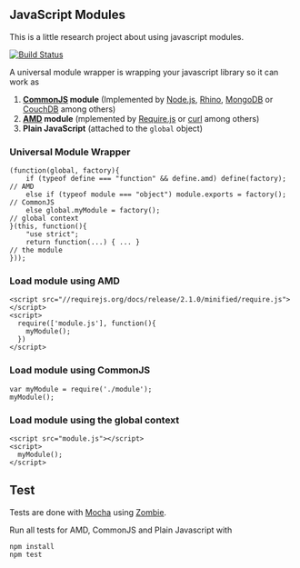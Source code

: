 ## JavaScript Modules

This is a little research project about using javascript modules.

[![Build Status](https://travis-ci.org/thomd/javascript-module-wrapper.svg?branch=master)](https://travis-ci.org/thomd/javascript-module-wrapper)

A universal module wrapper is wrapping your javascript library so it can work as

1. **[CommonJS](http://www.commonjs.org/) module** (Implemented by [Node.js](http://wiki.thomd.net/index.php?title=Node.js), 
   [Rhino](http://wiki.thomd.net/index.php?title=Javascript_engines#Rhino), 
   [MongoDB](http://wiki.thomd.net/index.php?title=MongoDB) or
   [CouchDB](http://wiki.thomd.net/index.php?title=CouchDB)
   among others)
2. **[AMD](https://github.com/amdjs/amdjs-api/wiki/AMD) module** (mplemented 
   by [Require.js](http://wiki.thomd.net/index.php?title=Javascript_Loader#RequireJS) 
   or [curl](https://github.com/cujojs/curl) among others)
3. **Plain JavaScript** (attached to the `global` object)

### Universal Module Wrapper

    (function(global, factory){
        if (typeof define === "function" && define.amd) define(factory);        // AMD
        else if (typeof module === "object") module.exports = factory();        // CommonJS
        else global.myModule = factory();                                       // global context
    }(this, function(){
        "use strict";
        return function(...) { ... }                                            // the module
    }));

### Load module using AMD

    <script src="//requirejs.org/docs/release/2.1.0/minified/require.js"></script>
    <script>
      require(['module.js'], function(){
        myModule();
      })
    </script>

### Load module using CommonJS 

    var myModule = require('./module');
    myModule();

### Load module using the global context

    <script src="module.js"></script>
    <script>
      myModule();
    </script>

## Test

Tests are done with [Mocha](http://mochajs.org/) using
[Zombie](http://zombie.labnotes.org/).

Run all tests for AMD, CommonJS and Plain Javascript with

    npm install
    npm test





